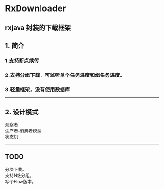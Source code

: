 # RxDownloader
rxjava 封装的下载框架
---
## 1. 简介
### 1.支持断点续传
### 2.支持分组下载，可监听单个任务进度和组任务进度。
### 3.轻量框架，没有使用数据库
  
---
## 2. 设计模式
观察者  
生产者-消费者模型  
状态机  
  
---  
## TODO
分块下载。  
支持N级分组。  
写个Flow版本。
